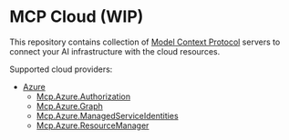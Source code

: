 # MCP Cloud (WIP)

This repository contains collection of [Model Context Protocol](https://modelcontextprotocol.io/introduction) servers to connect your AI infrastructure with the cloud resources.

Supported cloud providers:
- [Azure](./Mcp.Azure/README.md)
  - [Mcp.Azure.Authorization](./src/Mcp.Azure.Authorization)
  - [Mcp.Azure.Graph](./src/Mcp.Azure.Graph)
  - [Mcp.Azure.ManagedServiceIdentities](src/Mcp.Azure.ManagedServiceIdentities)
  - [Mcp.Azure.ResourceManager](./src/Mcp.Azure.ResourceManager)
